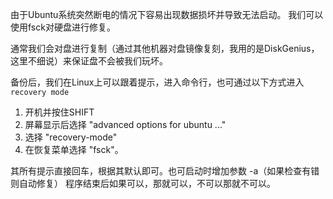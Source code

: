 由于Ubuntu系统突然断电的情况下容易出现数据损坏并导致无法启动。
我们可以使用fsck对硬盘进行修复。

通常我们会对盘进行复制（通过其他机器对盘镜像复刻，我用的是DiskGenius，这里不细说）来保证盘不会被我们玩坏。

备份后，我们在Linux上可以跟着提示，进入命令行，也可通过以下方式进入`recovery mode`

1. 开机并按住SHIFT
2. 屏幕显示后选择 "advanced options for ubuntu ..."
3. 选择 "recovery-mode"
4. 在恢复菜单选择 "fsck"。

其所有提示直接回车，根据其默认即可。也可启动时增加参数 -a（如果检查有错则自动修复）
程序结束后如果可以，那就可以，不可以那就不可以。